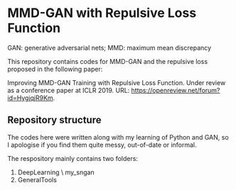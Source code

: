 # MMD-GAN with Repulsive Loss Function
GAN: generative adversarial nets; MMD: maximum mean discrepancy

This repository contains codes for MMD-GAN and the repulsive loss proposed in the following paper:

Improving MMD-GAN Training with Repulsive Loss Function.  Under review as a conference paper at ICLR 2019. URL: https://openreview.net/forum?id=HygjqjR9Km.

## Repository structure
The codes here were written along with my learning of Python and GAN, so I apologise if you find them quite messy, out-of-date or informal. 

The respository mainly contains two folders:
1. DeepLearning \\
  my_sngan
2. GeneralTools
